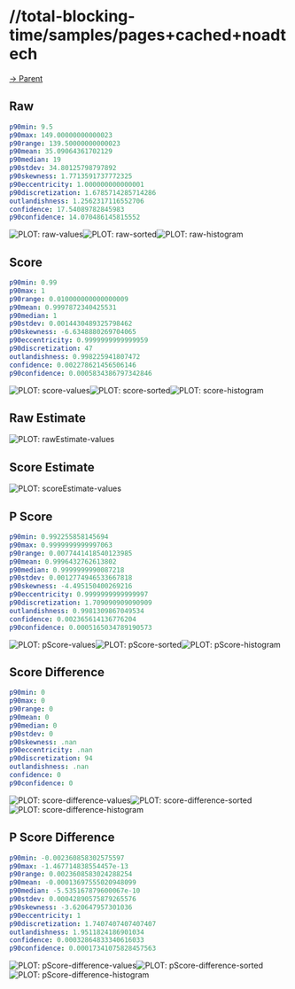 
# //total-blocking-time/samples/pages+cached+noadtech

[→ Parent](../..)


## Raw


```yaml
p90min: 9.5
p90max: 149.00000000000023
p90range: 139.50000000000023
p90mean: 35.09064361702129
p90median: 19
p90stdev: 34.80125798797892
p90skewness: 1.7713591737772325
p90eccentricity: 1.000000000000001
p90discretization: 1.6785714285714286
outlandishness: 1.2562317116552706
confidence: 17.54089782845983
p90confidence: 14.070486145815552

```

![PLOT: raw-values](./raw/values.svg)![PLOT: raw-sorted](./raw/sorted.svg)![PLOT: raw-histogram](./raw/histogram.svg)
## Score


```yaml
p90min: 0.99
p90max: 1
p90range: 0.010000000000000009
p90mean: 0.9997872340425531
p90median: 1
p90stdev: 0.0014430489325798462
p90skewness: -6.6348880269704065
p90eccentricity: 0.9999999999999959
p90discretization: 47
outlandishness: 0.998225941807472
confidence: 0.002278621456506146
p90confidence: 0.0005834386797342846

```

![PLOT: score-values](./score/values.svg)![PLOT: score-sorted](./score/sorted.svg)![PLOT: score-histogram](./score/histogram.svg)
## Raw Estimate

![PLOT: rawEstimate-values](./rawEstimate/values.svg)
## Score Estimate

![PLOT: scoreEstimate-values](./scoreEstimate/values.svg)
## P Score


```yaml
p90min: 0.992255858145694
p90max: 0.9999999999997063
p90range: 0.0077441418540123985
p90mean: 0.9996432762613802
p90median: 0.9999999990087218
p90stdev: 0.0012774946533667818
p90skewness: -4.495150400269216
p90eccentricity: 0.9999999999999997
p90discretization: 1.709090909090909
outlandishness: 0.9981309867049534
confidence: 0.002365614136776204
p90confidence: 0.0005165034789190573

```

![PLOT: pScore-values](./pScore/values.svg)![PLOT: pScore-sorted](./pScore/sorted.svg)![PLOT: pScore-histogram](./pScore/histogram.svg)
## Score Difference


```yaml
p90min: 0
p90max: 0
p90range: 0
p90mean: 0
p90median: 0
p90stdev: 0
p90skewness: .nan
p90eccentricity: .nan
p90discretization: 94
outlandishness: .nan
confidence: 0
p90confidence: 0

```

![PLOT: score-difference-values](./score-difference/values.svg)![PLOT: score-difference-sorted](./score-difference/sorted.svg)![PLOT: score-difference-histogram](./score-difference/histogram.svg)
## P Score Difference


```yaml
p90min: -0.002360858302575597
p90max: -1.467714838554457e-13
p90range: 0.0023608583024288254
p90mean: -0.00013697555020948099
p90median: -5.535167879600067e-10
p90stdev: 0.00042890575879265576
p90skewness: -3.620647957301036
p90eccentricity: 1
p90discretization: 1.7407407407407407
outlandishness: 1.9511824186901034
confidence: 0.00032864833340616033
p90confidence: 0.00017341075828457563

```

![PLOT: pScore-difference-values](./pScore-difference/values.svg)![PLOT: pScore-difference-sorted](./pScore-difference/sorted.svg)![PLOT: pScore-difference-histogram](./pScore-difference/histogram.svg)
